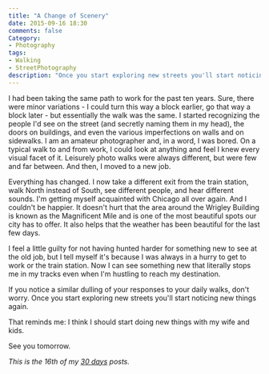 ```yaml
---
title: "A Change of Scenery"
date: 2015-09-16 18:30
comments: false
Category:
- Photography
tags:
- Walking
- StreetPhotography
description: "Once you start exploring new streets you'll start noticing new things again."
---
```


I had been taking the same path to work for the past ten years. Sure, there were minor variations - I could turn this way a block earlier, go that way a block later - but essentially the walk was the same. I started recognizing the people I'd see on the street (and secretly naming them in my head), the doors on buildings, and even the various imperfections on walls and on sidewalks. I am an amateur photographer and, in a word, I was bored. On a typical walk to and from work, I could look at anything and feel I knew every visual facet of it. Leisurely photo walks were always different, but were few and far between. And then, I moved to a new job.

<!-- more -->

Everything has changed. I now take a different exit from the train station, walk North instead of South, see different people, and hear different sounds. I'm getting myself acquainted with Chicago all over again. And I couldn't be happier. It doesn't hurt that the area around the Wrigley Building is known as the Magnificent Mile and is one of the most beautiful spots our city has to offer. It also helps that the weather has been beautiful for the last few days. 

I feel a little guilty for not having hunted harder for something new to see at the old job, but I tell myself it's because I was always in a hurry to get to work or the train station. Now I can see something new that literally stops me in my tracks even when I'm hustling to reach my destination.

If you notice a similar dulling of your responses to your daily walks, don't worry. Once you start exploring new streets you'll start noticing new things again. 

That reminds me: I think I should start doing new things with my wife and kids.

<!-- c /images/2015/09/WrigleyBuilding.jpg The Wrigley Building on Chicago's Michigan Avenue -->


See you tomorrow.

_This is the 16th of my [30 days][] posts._

[30 days]: /2015/08/31/30-days/
